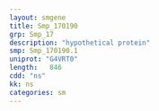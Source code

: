 ```yaml
---
layout: smgene
title: Smp_170190
grp: Smp_17
description: "hypothetical protein"
smp: Smp_170190.1
uniprot: "G4VRT0"
length:   846
cdd: "ns"
kk: ns
categories: sm
---
```

